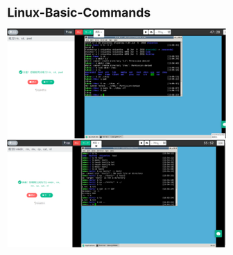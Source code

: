 # Linux-Basic-Commands
![](https://github.com/Lu-May/Linux-Basic-Commands/blob/master/Linux%20Basic%20Command%20exercise%201.png)
![](https://github.com/Lu-May/Linux-Basic-Commands/blob/master/Linux%20Basic%20Command%20exercise%202.png)

